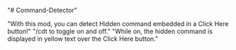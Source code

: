 "# Command-Detector" 

"With this mod, you can detect Hidden command embedded in a Click Here button!"
"/cdt to toggle on and off."
"While on, the hidden command is displayed in yellow text over the Click Here button."
